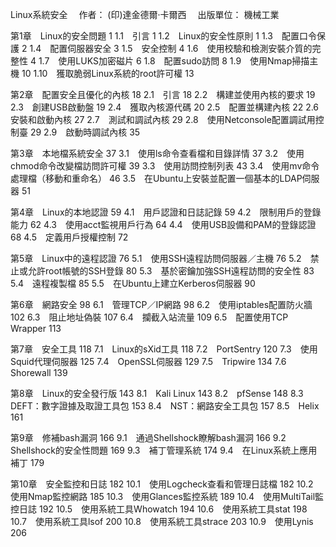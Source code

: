 Linux系統安全
　作者：	(印)達金德爾‧卡爾西
　出版單位：	機械工業

第1章　Linux的安全問題 1 
1.1　引言 1 
1.2　Linux的安全性原則 1 
1.3　配置口令保護 2 
1.4　配置伺服器安全 3 
1.5　安全控制 4 
1.6　使用校驗和檢測安裝介質的完整性 4 
1.7　使用LUKS加密磁片 6 
1.8　配置sudo訪問 8 
1.9　使用Nmap掃描主機 10 
1.10　獲取脆弱Linux系統的root許可權 13 

第2章　配置安全且優化的內核 18 
2.1　引言 18 
2.2　構建並使用內核的要求 19 
2.3　創建USB啟動盤 19 
2.4　獲取內核源代碼 20 
2.5　配置並構建內核 22 
2.6　安裝和啟動內核 27 
2.7　測試和調試內核 29 
2.8　使用Netconsole配置調試用控制臺 29 
2.9　啟動時調試內核 35 

第3章　本地檔系統安全 37 
3.1　使用ls命令查看檔和目錄詳情 37 
3.2　使用chmod命令改變檔訪問許可權 39 
3.3　使用訪問控制列表 43 
3.4　使用mv命令處理檔（移動和重命名） 46 
3.5　在Ubuntu上安裝並配置一個基本的LDAP伺服器 51 

第4章　Linux的本地認證 59 
4.1　用戶認證和日誌記錄 59 
4.2　限制用戶的登錄能力 62 
4.3　使用acct監視用戶行為 64 
4.4　使用USB設備和PAM的登錄認證 68 
4.5　定義用戶授權控制 72 

第5章　Linux中的遠程認證 76 
5.1　使用SSH遠程訪問伺服器／主機 76 
5.2　禁止或允許root帳號的SSH登錄 80 
5.3　基於密鑰加強SSH遠程訪問的安全性 83 
5.4　遠程複製檔 85 
5.5　在Ubuntu上建立Kerberos伺服器 90 

第6章　網路安全 98 
6.1　管理TCP／IP網路 98 
6.2　使用iptables配置防火牆 102 
6.3　阻止地址偽裝 107 
6.4　攔截入站流量 109 
6.5　配置使用TCP Wrapper 113 

第7章　安全工具 118 
7.1　Linux的sXid工具 118 
7.2　PortSentry 120 
7.3　使用Squid代理伺服器 125 
7.4　OpenSSL伺服器 129 
7.5　Tripwire 134 
7.6　Shorewall 139 

第8章　Linux的安全發行版 143 
8.1　Kali Linux 143 
8.2　pfSense 148 
8.3　DEFT：數字證據及取證工具包 153 
8.4　NST：網路安全工具包 157 
8.5　Helix 161 

第9章　修補bash漏洞 166 
9.1　通過Shellshock瞭解bash漏洞 166 
9.2　Shellshock的安全性問題 169 
9.3　補丁管理系統 174 
9.4　在Linux系統上應用補丁 179 

第10章　安全監控和日誌 182 
10.1　使用Logcheck查看和管理日誌檔 182 
10.2　使用Nmap監控網路 185 
10.3　使用Glances監控系統 189 
10.4　使用MultiTail監控日誌 192 
10.5　使用系統工具Whowatch 194 
10.6　使用系統工具stat 198 
10.7　使用系統工具lsof 200 
10.8　使用系統工具strace 203 
10.9　使用Lynis 206
